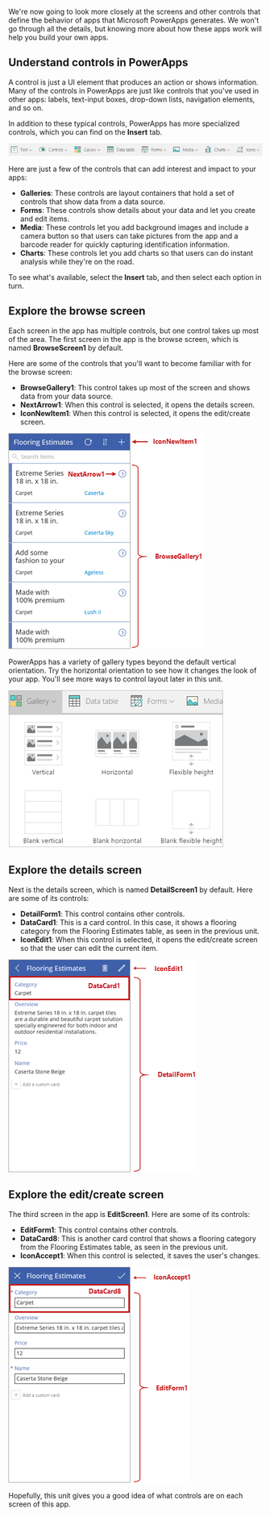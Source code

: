 We're now going to look more closely at the screens and other controls that define the behavior of apps that Microsoft PowerApps generates. We won't go through all the details, but knowing more about how these apps work will help you build your own apps.

## Understand controls in PowerApps
A control is just a UI element that produces an action or shows information. Many of the controls in PowerApps are just like controls that you've used in other apps: labels, text-input boxes, drop-down lists, navigation elements, and so on.

In addition to these typical controls, PowerApps has more specialized controls, which you can find on the **Insert** tab.

![Insert ribbon for PowerApps Studio](../media/powerapps-ribbon-controls.png)

Here are just a few of the controls that can add interest and impact to your apps:

- **Galleries**: These controls are layout containers that hold a set of controls that show data from a data source.
- **Forms**: These controls show details about your data and let you create and edit items.
- **Media**: These controls let you add background images and include a camera button so that users can take pictures from the app and a barcode reader for quickly capturing identification information.
- **Charts**: These controls let you add charts so that users can do instant analysis while they're on the road.

To see what's available, select the **Insert** tab, and then select each option in turn.

## Explore the browse screen

Each screen in the app has multiple controls, but one control takes up most of the area. The first screen in the app is the browse screen, which is named **BrowseScreen1** by default.

Here are some of the controls that you'll want to become familiar with for the browse screen:

- **BrowseGallery1**: This control takes up most of the screen and shows data from your data source.
- **NextArrow1**: When this control is selected, it opens the details screen.
- **IconNewItem1**: When this control is selected, it opens the edit/create screen.

![Browse screen with controls](../media/powerapps-browse-screen.png)

PowerApps has a variety of gallery types beyond the default vertical orientation. Try the horizontal orientation to see how it changes the look of your app. You'll see more ways to control layout later in this unit.

![PowerApps gallery options](../media/powerapps-galleries.png)

## Explore the details screen
Next is the details screen, which is named **DetailScreen1** by default. Here are some of its controls:

- **DetailForm1**: This control contains other controls.
- **DataCard1**: This is a card control. In this case, it shows a flooring category from the Flooring Estimates table, as seen in the previous unit.
- **IconEdit1**: When this control is selected, it opens the edit/create screen so that the user can edit the current item.

![Details screen with controls](../media/powerapps-details-screen.png)

## Explore the edit/create screen
The third screen in the app is **EditScreen1**. Here are some of its controls:

- **EditForm1**: This control contains other controls.
- **DataCard8**: This is another card control that shows a flooring category from the Flooring Estimates table, as seen in the previous unit.
- **IconAccept1**: When this control is selected, it saves the user's changes.

![Edit/create screen with controls](../media/powerapps-edit-screen.png)

Hopefully, this unit gives you a good idea of what controls are on each screen of this app.